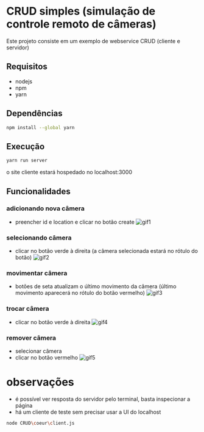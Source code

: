 # CRUD simples (simulação de controle remoto de câmeras)

Este projeto consiste em um exemplo de webservice CRUD (cliente e servidor) 

## Requisitos

- nodejs
- npm
- yarn

## Dependências
```bash
npm install --global yarn
```

## Execução
```bash
yarn run server
```
o site cliente estará hospedado no localhost:3000


## Funcionalidades

### adicionando nova câmera
- preencher id e location e clicar no botão create
![gif1](https://github.com/Ary2941/CRUD/assets/155399987/c7b92ea1-aef1-4661-991b-31874bf910fa)

### selecionando câmera
- clicar no botão verde à direita (a câmera selecionada estará no rótulo do botão)
![gif2](https://github.com/Ary2941/CRUD/assets/155399987/d7ce8b13-b5d9-4ed4-af41-6735767ccaa7)

### movimentar câmera
- botões de seta atualizam o último movimento da câmera (último movimento aparecerá no rótulo do botão vermelho)
![gif3](https://github.com/Ary2941/CRUD/assets/155399987/66daffe1-f3e3-4ef3-ace2-33e020d38786)

### trocar câmera
- clicar no botão verde à direita
![gif4](https://github.com/Ary2941/CRUD/assets/155399987/f1fa870a-63e6-456d-922f-2bd9c9aa7e17)

### remover câmera
- selecionar câmera
- clicar no botão vermelho
![gif5](https://github.com/Ary2941/CRUD/assets/155399987/dff2ae10-aae4-425a-823b-646754fea2dd)


# observações
- é possível ver resposta do servidor pelo terminal, basta inspecionar a página
- há um cliente de teste sem precisar usar a UI do localhost
```bash
node CRUD\coeur\client.js
```
